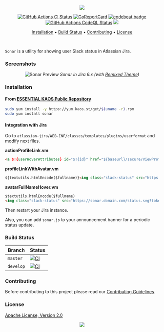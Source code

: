 <p align="center"><a href="#readme"><img src="https://gh.kaos.st/sonar.svg"/></a></p>

<p align="center">
  <a href="https://kaos.sh/w/sonar/ci"><img src="https://kaos.sh/w/sonar/ci.svg" alt="GitHub Actions CI Status" /></a>
  <a href="https://kaos.sh/r/sonar"><img src="https://kaos.sh/r/sonar.svg" alt="GoReportCard" /></a>
  <a href="https://kaos.sh/b/sonar"><img src="https://kaos.sh/b/49715c23-4ead-4edb-a351-b4c49cf8d061.svg" alt="codebeat badge" /></a>
  <a href="https://kaos.sh/w/sonar/codeql"><img src="https://kaos.sh/w/sonar/codeql.svg" alt="GitHub Actions CodeQL Status" /></a>
  <a href="#license"><img src="https://gh.kaos.st/apache2.svg"></a>
</p>

<p align="center"><a href="#installation">Installation</a> • <a href="#build-status">Build Status</a> • <a href="#contributing">Contributing</a> • <a href="#license">License</a></p>

<br/>

`Sonar` is a utility for showing user Slack status in Atlassian Jira.

### Screenshots

<p align="center">
  <img src="https://gh.kaos.st/sonar-preview.png" alt="Sonar Preview">
  <i>Sonar in Jira 6.x (with <a href="https://github.com/essentialkaos/atlassian-remixed-theme">Remixed Theme</a>)</i>
</p>

### Installation

#### From [ESSENTIAL KAOS Public Repository](https://yum.kaos.st)

```bash
sudo yum install -y https://yum.kaos.st/get/$(uname -r).rpm
sudo yum install sonar
```

#### Integration with Jira

Go to `atlassian-jira/WEB-INF/classes/templates/plugins/userformat` and modify next files.

**actionProfileLink.vm**

```html
<a $!{userHoverAttributes} id="$!{id}" href="${baseurl}/secure/ViewProfile.jspa?name=${velocityhelper.urlencode($username)}">${renderedAvatarImg} ${author}</a><img class="slack-status" src="https://sonar.domain.com/status.svg?token=YOUR_TOKEN_HERE&mail=$user.emailAddress" />
```

**profileLinkWithAvatar.vm**

```html
${textutils.htmlEncode($fullname)}<img class="slack-status" src="https://sonar.domain.com/status.svg?token=YOUR_TOKEN_HERE&mail=$user.emailAddress" />
```

**avatarFullNameHover.vm**

```html
$textutils.htmlEncode($fullname)
<img class="slack-status" src="https://sonar.domain.com/status.svg?token=YOUR_TOKEN_HERE&mail=$user.emailAddress" />
```

Then restart your Jira instance.

Also, you can add `sonar.js` to your announcement banner for a periodic status update.

### Build Status

| Branch | Status |
|--------|--------|
| `master` | [![CI](https://kaos.sh/w/sonar/ci.svg?branch=master)](https://kaos.sh/w/sonar/ci?query=branch:master) |
| `develop` | [![CI](https://kaos.sh/w/sonar/ci.svg?branch=master)](https://kaos.sh/w/sonar/ci?query=branch:develop) |

### Contributing

Before contributing to this project please read our [Contributing Guidelines](https://github.com/essentialkaos/contributing-guidelines#contributing-guidelines).

### License

[Apache License, Version 2.0](https://www.apache.org/licenses/LICENSE-2.0)

<p align="center"><a href="https://essentialkaos.com"><img src="https://gh.kaos.st/ekgh.svg"/></a></p>
